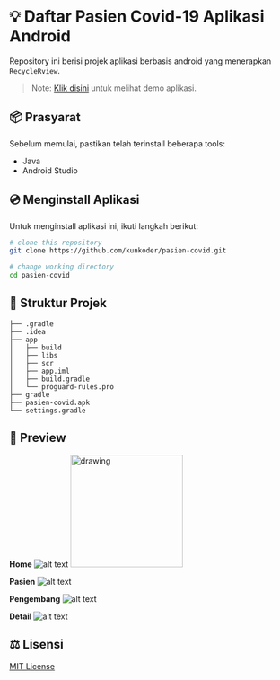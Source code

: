 # :bulb: Daftar Pasien Covid-19 Aplikasi Android

Repository ini berisi projek aplikasi berbasis android yang menerapkan `RecycleRview`.

>Note: [Klik disini](https://raw.githubusercontent.com/kunkoder/pasien-covid/main/pasien-covid.apk) untuk melihat demo aplikasi.

## :package: Prasyarat

Sebelum memulai, pastikan telah terinstall beberapa tools:
* Java
* Android Studio

## :cd: Menginstall Aplikasi

Untuk menginstall aplikasi ini, ikuti langkah berikut:

```bash
# clone this repository
git clone https://github.com/kunkoder/pasien-covid.git

# change working directory
cd pasien-covid
```

## :open_file_folder: Struktur Projek

```text
├── .gradle
├── .idea
├── app
│   ├── build
│   ├── libs
│   ├── scr
│   ├── app.iml
│   ├── build.gradle
│   └── proguard-rules.pro
├── gradle
├── pasien-covid.apk
└── settings.gradle
```

## :eyes: Preview

**Home**
![alt text](https://raw.githubusercontent.com/kunkoder/pasien-covid/main/images/preview-home.jpg)
<img src="https://raw.githubusercontent.com/kunkoder/pasien-covid/main/images/preview-home.jpg" alt="drawing" width="200"/>

**Pasien**
![alt text](https://raw.githubusercontent.com/kunkoder/pasien-covid/master/images/preview-pasien.jpg)

**Pengembang**
![alt text](https://raw.githubusercontent.com/kunkoder/pasien-covid/main/images/preview-pengembang.jpg)

**Detail**
![alt text](https://raw.githubusercontent.com/kunkoder/pasien-covid/main/images/preview-detail.jpg)

## :balance_scale: Lisensi

[MIT License](https://github.com/kunkoder/espeka/blob/main/LICENSE)
